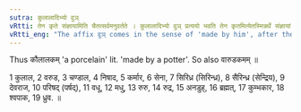 ```yaml
---
sutra: कुलालादिभ्यो वुञ्
vRtti: तेन कृते संज्ञायामिति चैतत्सर्वमनुवर्तते । कुलालादिभ्यो वुञ् प्रत्ययो भवति तेन कृतमित्येतस्मिन्नर्थे संज्ञायां गम्यमानायाम् ॥
vRtti_eng: "The affix वुञ् comes in the sense of 'made by him', after the words _Kulala_ &c. the whole word so formed being a Name."
---
```

Thus कौलालकम् 'a porcelain' lit. 'made by a potter'. So also वारुडकमम् ॥  

1 कुलाल, 2 वरुड, 3 चण्डाल, 4 निषाद, 5 कर्मार, 6 सेना, 7 सिरिध्र (सिरिन्ध्र), 8 सैरिन्ध्र (सेन्द्रिय), 9 देवराज, 10 परिषद् (पर्षद्), 11 वधू, 12 मधु, 13 रुरु, 14 रुद्र, 15 अनडुह्, 16 ब्रह्मत्, 17 कुम्भकार, 18 श्वपाक, 19 ध्रुव. ॥
